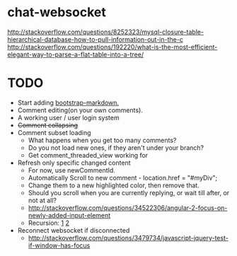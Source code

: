 # chat-websocket
http://stackoverflow.com/questions/8252323/mysql-closure-table-hierarchical-database-how-to-pull-information-out-in-the-c
http://stackoverflow.com/questions/192220/what-is-the-most-efficient-elegant-way-to-parse-a-flat-table-into-a-tree/

# TODO

- Start adding [bootstrap-markdown.](http://www.codingdrama.com/bootstrap-markdown/)
- Comment editing(on your own comments).
- A working user / user login system
- ~~Comment collapsing~~
- Comment subset loading
  - What happens when you get too many comments?
  - Do you not load new ones, if they aren't under your branch?
  - Get comment_threaded_view working for 
- Refresh only specific changed content
  - For now, use newCommentId.
  - Automatically Scroll to new comment - location.href = "#myDiv";
  - Change them to a new highlighted color, then remove that.
  - Should you scroll when you are currently replying, or wait till after, or not at all?
  - http://stackoverflow.com/questions/34522306/angular-2-focus-on-newly-added-input-element
  - Recursion: [1](http://stackoverflow.com/a/2549333/1655478) [2](http://stackoverflow.com/questions/16228467/how-do-i-break-out-of-loops-in-recursive-functions)
- Reconnect websocket if disconnected
  - http://stackoverflow.com/questions/3479734/javascript-jquery-test-if-window-has-focus
  